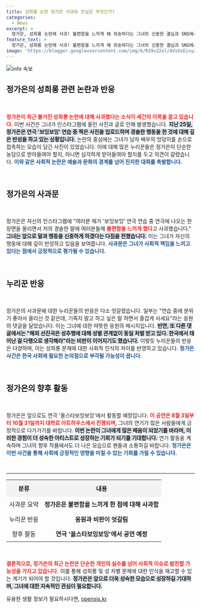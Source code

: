 ```yaml
---
title: 성희롱 논란 정가은 사과와 진실은 무엇인가?
categories:
  - News
excerpt: >
  정가은, 성희롱 논란에 사과! 불편함을 느끼게 해 죄송하다는 그녀의 신중한 결심과 SNS에서의 논란에 대한 누리꾼들의 반응은 엇갈리고 있다. 댓글 속 응원과 비난을 함께 확인해보세요!
feature_text: >
  정가은, 성희롱 논란에 사과! 불편함을 느끼게 해 죄송하다는 그녀의 신중한 결심과 SNS에서의 논란에 대한 누리꾼들의 반응은 엇갈리고 있다. 댓글 속 응원과 비난을 함께 확인해보세요!
image: 'https://blogger.googleusercontent.com/img/b/R29vZ2xl/AVvXsEixyZcFfHzMRdzZMjFBmAUKJYCLCGyLL1o632UiGVXcaFdKo_bkvkuCioo0uUKlGfBVcT3P84aROyZIXSBEx3Aw5nCQ3pTgDom1WDC4m8eifvWiAmWEEVb4x6G_l8C0QH225ldMjyaFvpxGEBGNO37VmDTDMHGhJPq73UglMfDca1-0aw/s1600/blogspot.png'
---
```


<p><img src="https://blogger.googleusercontent.com/img/b/R29vZ2xl/AVvXsEixyZcFfHzMRdzZMjFBmAUKJYCLCGyLL1o632UiGVXcaFdKo_bkvkuCioo0uUKlGfBVcT3P84aROyZIXSBEx3Aw5nCQ3pTgDom1WDC4m8eifvWiAmWEEVb4x6G_l8C0QH225ldMjyaFvpxGEBGNO37VmDTDMHGhJPq73UglMfDca1-0aw/s1600/blogspot.png" alt="info 속보" /></p>

<h2 data-ke-size="size26">정가은의 성희롱 관련 논란과 반응</h2>

<p data-ke-size="size16">&nbsp;</p>

<p><b><span style="color: #ee2323;">정가은이 최근 불거진 성희롱 논란에 대해 사과했다는 소식이 세간의 이목을 끌고 있습니다.</span></b> 이번 사건은 그녀가 인스타그램에 올린 사진과 글로 인해 발생했습니다. <b><span style="background-color: #21538527;">지난 25일, 정가은은 연극 '보잉보잉' 연습 중 찍은 사진을 업로드하며 경솔한 행동을 한 것에 대해 깊은 반성을 하고 있는 상황입니다.</span></b> 논란의 중심에는 그녀가 남자 배우의 엉덩이를 손으로 접촉하는 모습이 담긴 사진이 있었습니다. 이에 대해 많은 누리꾼들은 정가은이 단순한 농담으로 받아들여야 할지, 아니면 심각하게 받아들여야 할지를 두고 의견이 갈렸습니다. <b><span style="color: #1a5490;">이와 같은 사회적 논란은 예술과 문화의 경계를 넘어 진지한 대화를 촉발합니다.</span></b></p>

<p data-ke-size="size16">&nbsp;</p>

<h2 data-ke-size="size26">정가은의 사과문</h2>

<p data-ke-size="size16">&nbsp;</p>

<p>정가은은 자신의 인스타그램에 "여러분 제가 '보잉보잉' 연극 연습 중 연극에 나오는 한 장면을 올리면서 저의 경솔한 말에 여러분들께 <b><span style="color: #ee2323;">불편함을 느끼게 했다</span></b>고 사과했습니다." <b><span style="background-color: #21538527;">그녀는 앞으로 말과 행동을 신중하게 하겠다는 다짐을 전했습니다.</span></b> 이는 그녀가 자신의 행동에 대해 깊이 반성하고 있음을 보여줍니다. <b><span style="color: #1a5490;">사과문은 그녀가 사회적 책임을 느끼고 있다는 점에서 긍정적으로 평가될 수 있습니다.</span></b></p>

<p data-ke-size="size16">&nbsp;</p>

<h2 data-ke-size="size26">누리꾼 반응</h2>

<p data-ke-size="size16">&nbsp;</p>

<p>정가은의 사과문에 대한 누리꾼들의 반응은 다소 엇갈렸습니다. 일부는 "연습 중에 분위기 좋아서 올리신 것 같은데, 기죽지 말고 하고 싶은 말 하면서 즐겁게 사세요"라는 응원의 댓글을 달았습니다. 이는 그녀에 대한 따뜻한 응원의 메시지입니다. <b><span style="background-color: #21538527;">반면, 또 다른 댓글에서는 "해외 선진국은 성추행에 대해 성별 관계없이 동일 처벌 받고 있다. 한국에서 태어난 걸 다행으로 생각해라"라는 비판이 이어지기도 했습니다.</span></b> 이렇듯 누리꾼들의 반응은 다양하며, 이는 성희롱 문제에 대한 사회적 인식의 차이를 반영하고 있습니다. <b><span style="color: #1a5490;">정가은 사건은 한국 사회에 필요한 논의점으로 부각될 가능성이 큽니다.</span></b></p>

<p data-ke-size="size16">&nbsp;</p>

<h2 data-ke-size="size26">정가은의 향후 활동</h2>

<p data-ke-size="size16">&nbsp;</p>

<p>정가은은 앞으로도 연극 '올스타보잉보잉'에서 활동할 예정입니다. <b><span style="color: #ee2323;">이 공연은 8월 3일부터 10월 31일까지 대학로 아트하우스에서 진행되며</span></b>, 그녀의 연기가 많은 사람들에게 긍정적으로 다가가기를 바랍니다. <b><span style="background-color: #21538527;">이번 논란이 그녀에게 많은 배움이 되었기를 바라며, 이러한 경험이 더 성숙한 아티스트로 성장하는 기회가 되기를 기대합니다.</span></b> 연기 활동을 계속하며 그녀의 향후 작품에서도 더 나은 모습으로 팬들과 소통하길 바랍니다. <b><span style="color: #1a5490;">정가은은 이번 사건을 통해 사회에 긍정적인 영향을 미칠 수 있는 기회를 가질 수 있습니다.</span></b></p>

<p data-ke-size="size16">&nbsp;</p>

<hr>

<table style="width:100%; border-collapse:collapse;">
  <tr>
    <th style="text-align:center; height:45px; background-color:#f2f2f2;">분류</th>
    <th style="text-align:center; height:45px; background-color:#f2f2f2;">내용</th>
  </tr>
  <tr>
    <td style="text-align:center; height:40px;">사과문 요약</td>
    <td style="text-align:center; height:40px;"><b>정가은은 불편함을 느끼게 한 점에 대해 사과함</b></td>
  </tr>
  <tr>
    <td style="text-align:center; height:40px;">누리꾼 반응</td>
    <td style="text-align:center; height:40px;"><b>응원과 비판이 엇갈림</b></td>
  </tr>
  <tr>
    <td style="text-align:center; height:40px;">향후 활동</td>
    <td style="text-align:center; height:40px;"><b>연극 '올스타보잉보잉'에서 공연 예정</b></td>
  </tr>
</table>

<p data-ke-size="size16">&nbsp;</p>

<p><b><span style="color: #ee2323;">결론적으로, 정가은의 최근 논란은 단순한 개인의 실수를 넘어 사회적 이슈로 발전할 가능성을 가지고 있습니다.</span></b> 이를 통해 성희롱 및 성 차별 문제에 대한 인식을 재고할 수 있는 계기가 되어야 할 것입니다. <b><span style="background-color: #21538527;">정가은은 앞으로 더욱 성숙한 모습으로 성장하길 기대하며, 그녀에 대한 지속적인 관심이 필요합니다.</span></b></p>
유용한 생활 정보가 필요하시다면, <a href="https://opensis.kr" rel="dofollow">opensis.kr</a>



